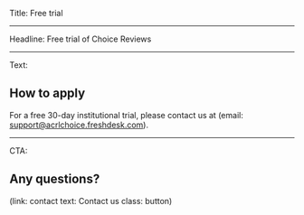 Title: Free trial

----

Headline: Free trial of Choice Reviews

----

Text:

## How to apply

For a free 30-day institutional trial, please contact us at (email: support@acrlchoice.freshdesk.com).

----

CTA:

## Any questions?

(link: contact text: Contact us class: button)
